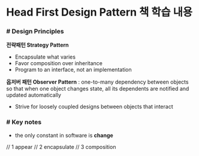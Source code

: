 # Head First Design Pattern 책 학습 내용

### # Design Principles

**전략패턴 Strategy Pattern**

- Encapsulate what varies
- Favor composition over inheritance
- Program to an interface, not an implementation

**옵저버 패턴 Observer Pattern** : one-to-many dependency between objects so that when one object changes state, all its
dependents are notified and updated automatically

- Strive for loosely coupled designs between objects that interact

### # Key notes

- the only constant in software is **change**

// 1 appear // 2 encapsulate // 3 composition